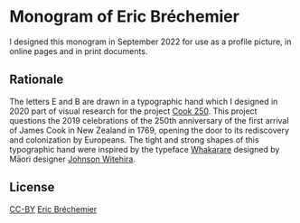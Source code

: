 # Monogram of Eric Bréchemier

I designed this monogram in September 2022 for use as a profile picture,
in online pages and in print documents.

## Rationale

The letters E and B are drawn in a typographic hand which I designed
in 2020 part of visual research for the project [Cook 250][]. This project
questions the 2019 celebrations of the 250th anniversary of the first arrival
of James Cook in New Zealand in 1769, opening the door to its rediscovery and
colonization by Europeans. The tight and strong shapes of this typographic
hand were inspired by the typeface [Whakarare][] designed by Māori designer
[Johnson Witehira][].

[Cook 250]: https://github.com/eric-brechemier/cook250
[Whakarare]: https://www.johnsonwitehira.studio/whakarare
[Johnson Witehira]: https://www.johnsonwitehira.studio

## License

[CC-BY][] [Eric Bréchemier][ATTRIBUTION]

[CC-BY]: https://creativecommons.org/licenses/by/4.0/
[ATTRIBUTION]: https://github.com/eric-brechemier/business-card
